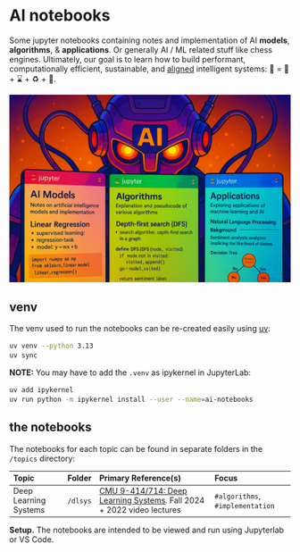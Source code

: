 # AI notebooks

Some jupyter notebooks containing notes and implementation of AI **models**, **algorithms**, & **applications**. Or generally AI / ML related stuff like chess engines. Ultimately, our goal is to learn how to build performant, computationally efficient, sustainable, and [aligned](https://en.wikipedia.org/wiki/AI_alignment) intelligent systems: 🤖 = 🧠 + ⌛ + ♻️ + 🚃.

<img src="./ai.png">

## venv

The venv used to run the notebooks can be re-created easily using [uv](https://docs.astral.sh/uv/getting-started/installation/):

```bash
uv venv --python 3.13
uv sync
```

**NOTE:** You may have to add the `.venv` as ipykernel in JupyterLab:
```bash
uv add ipykernel
uv run python -m ipykernel install --user --name=ai-notebooks
```


## the notebooks

The notebooks for each topic can be found in separate folders in the `/topics` directory:

| **Topic** | **Folder** | **Primary Reference(s)** | **Focus** |
| :-- | :-- | :-- | :-- |
| Deep Learning Systems | `/dlsys` | [CMU 9-414/714: Deep Learning Systems](https://dlsyscourse.org/lectures/). Fall 2024 + 2022 video lectures | `#algorithms`, `#implementation` |

**Setup.** The notebooks are intended to be viewed and run using Jupyterlab or VS Code.